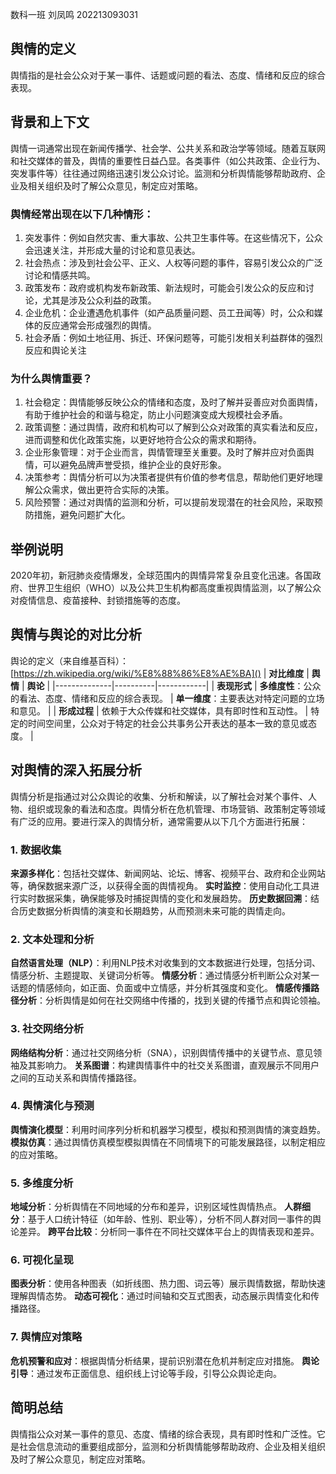 数科一班 刘凤鸣 202213093031
## 舆情的定义
舆情指的是社会公众对于某一事件、话题或问题的看法、态度、情绪和反应的综合表现。
## 背景和上下文
舆情一词通常出现在新闻传播学、社会学、公共关系和政治学等领域。随着互联网和社交媒体的普及，舆情的重要性日益凸显。各类事件（如公共政策、企业行为、突发事件等）往往通过网络迅速引发公众讨论。监测和分析舆情能够帮助政府、企业及相关组织及时了解公众意见，制定应对策略。
### 舆情经常出现在以下几种情形：
1. 突发事件：例如自然灾害、重大事故、公共卫生事件等。在这些情况下，公众会迅速关注，并形成大量的讨论和意见表达。
2. 社会热点：涉及到社会公平、正义、人权等问题的事件，容易引发公众的广泛讨论和情感共鸣。
3. 政策发布：政府或机构发布新政策、新法规时，可能会引发公众的反应和讨论，尤其是涉及公众利益的政策。
4. 企业危机：企业遭遇危机事件（如产品质量问题、员工丑闻等）时，公众和媒体的反应通常会形成强烈的舆情。
5. 社会矛盾：例如土地征用、拆迁、环保问题等，可能引发相关利益群体的强烈反应和舆论关注
### 为什么舆情重要？
1. 社会稳定：舆情能够反映公众的情绪和态度，及时了解并妥善应对负面舆情，有助于维护社会的和谐与稳定，防止小问题演变成大规模社会矛盾。
2. 政策调整：通过舆情，政府和机构可以了解到公众对政策的真实看法和反应，进而调整和优化政策实施，以更好地符合公众的需求和期待。
3. 企业形象管理：对于企业而言，舆情管理至关重要。及时了解并应对负面舆情，可以避免品牌声誉受损，维护企业的良好形象。
4. 决策参考：舆情分析可以为决策者提供有价值的参考信息，帮助他们更好地理解公众需求，做出更符合实际的决策。
5. 风险预警：通过对舆情的监测和分析，可以提前发现潜在的社会风险，采取预防措施，避免问题扩大化。
## 举例说明
2020年初，新冠肺炎疫情爆发，全球范围内的舆情异常复杂且变化迅速。各国政府、世界卫生组织（WHO）以及公共卫生机构都高度重视舆情监测，以了解公众对疫情信息、疫苗接种、封锁措施等的态度。
## 舆情与舆论的对比分析
舆论的定义（来自维基百科）：[https://zh.wikipedia.org/wiki/%E8%88%86%E8%AE%BA]()
| **对比维度**  | **舆情** |  **舆论**  |
|--------------|----------|------------|
| **表现形式** |  **多维度性**：公众的看法、态度、情绪和反应的综合表现。 |  **单一维度**：主要表达对特定问题的立场和意见。 |
| **形成过程** | 依赖于大众传媒和社交媒体，具有即时性和互动性。 | 特定的时间空间里，公众对于特定的社会公共事务公开表达的基本一致的意见或态度。 |
## 对舆情的深入拓展分析
舆情分析是指通过对公众舆论的收集、分析和解读，以了解社会对某个事件、人物、组织或现象的看法和态度。舆情分析在危机管理、市场营销、政策制定等领域有广泛的应用。要进行深入的舆情分析，通常需要从以下几个方面进行拓展：
### 1. 数据收集
  **来源多样化**：包括社交媒体、新闻网站、论坛、博客、视频平台、政府和企业网站等，确保数据来源广泛，以获得全面的舆情视角。
  **实时监控**：使用自动化工具进行实时数据采集，确保能够及时捕捉舆情的变化和发展趋势。
  **历史数据回溯**：结合历史数据分析舆情的演变和长期趋势，从而预测未来可能的舆情走向。
### 2. 文本处理和分析
  **自然语言处理（NLP）**：利用NLP技术对收集到的文本数据进行处理，包括分词、情感分析、主题提取、关键词分析等。
  **情感分析**：通过情感分析判断公众对某一话题的情感倾向，如正面、负面或中立情感，并分析其强度和变化。
  **情感传播路径分析**：分析舆情是如何在社交网络中传播的，找到关键的传播节点和舆论领袖。
### 3. 社交网络分析
  **网络结构分析**：通过社交网络分析（SNA），识别舆情传播中的关键节点、意见领袖及其影响力。
  **关系图谱**：构建舆情事件中的社交关系图谱，直观展示不同用户之间的互动关系和舆情传播路径。
### 4. 舆情演化与预测
  **舆情演化模型**：利用时间序列分析和机器学习模型，模拟和预测舆情的演变趋势。
  **模拟仿真**：通过舆情仿真模型模拟舆情在不同情境下的可能发展路径，以制定相应的应对策略。
### 5. 多维度分析
  **地域分析**：分析舆情在不同地域的分布和差异，识别区域性舆情热点。
  **人群细分**：基于人口统计特征（如年龄、性别、职业等），分析不同人群对同一事件的舆论差异。
  **跨平台比较**：分析同一事件在不同社交媒体平台上的舆情表现和差异。
### 6. 可视化呈现
  **图表分析**：使用各种图表（如折线图、热力图、词云等）展示舆情数据，帮助快速理解舆情态势。
  **动态可视化**：通过时间轴和交互式图表，动态展示舆情变化和传播路径。
### 7. 舆情应对策略
  **危机预警和应对**：根据舆情分析结果，提前识别潜在危机并制定应对措施。
  **舆论引导**：通过发布正面信息、组织线上讨论等手段，引导公众舆论走向。 
## 简明总结
舆情指公众对某一事件的意见、态度、情绪的综合表现，具有即时性和广泛性。它是社会信息流动的重要组成部分，监测和分析舆情能够帮助政府、企业及相关组织及时了解公众意见，制定应对策略。

